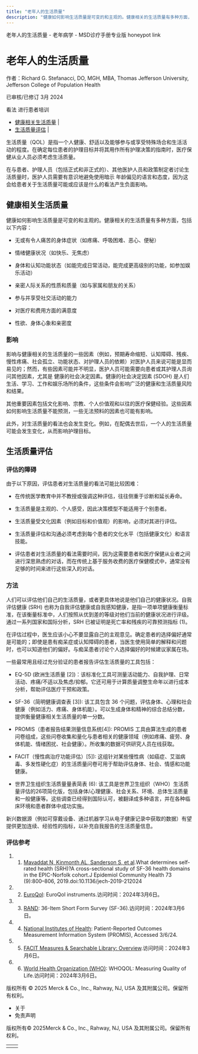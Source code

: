 ```yaml
---
title: "老年人的生活质量"
description: "健康如何影响生活质量是可变的和主观的。健康相关的生活质量有多种方面，包括以下内容："
---
```


﻿老年人的生活质量 \- 老年病学 \- MSD诊疗手册专业版 honeypot link

# 老年人的生活质量

作者：Richard G. Stefanacci, DO, MGH, MBA, Thomas Jefferson University, Jefferson College of Population Health

已审核/已修订 3月 2024

看法 进行患者培训

- [健康相关生活质量](#健康相关生活质量_v1134893_zh) \|
- [生活质量评估](#生活质量评估_v1134915_zh) \|

生活质量（QOL）是指一个人健康、舒适以及能够参与或享受特殊场合和生活活动的程度。在确定每位患者的护理目标并将其用作所有护理决策的指南时，医疗保健从业人员必须考虑生活质量。

在与患者、护理人员（包括正式和非正式的）、其他医护人员和政策制定者讨论生活质量时，医护人员需要有意识地避免使用暗示 年龄偏见的语言和态度，因为这会给患者关于生活质量可能或应该是什么的看法产生负面影响。

## 健康相关生活质量

健康如何影响生活质量是可变的和主观的。健康相关的生活质量有多种方面，包括以下内容：

- 无或有令人痛苦的身体症状（如疼痛、呼吸困难、恶心、便秘）

- 情绪健康状况（如快乐、无焦虑）

- 身体和认知功能状态（如能完成日常活动，能完成更高级别的功能，如参加娱乐活动）

- 亲密人际关系的性质和质量（如与家属和朋友的关系）

- 参与并享受社交活动的能力

- 对医疗和费用方面的满意度

- 性欲、身体心象和亲密度


### 影响

影响与健康相关的生活质量的一些因素（例如，预期寿命缩短、认知障碍、残疾、慢性疼痛、社会孤立、功能状态、对护理人员的依赖）对医护人员来说可能是显而易见的；然而，有些因素可能并不明显，医护人员可能需要向患者或其护理人员询问其他因素，尤其是 健康的社会决定因素。健康的社会决定因素 (SDOH) 是人们生活、学习、工作和娱乐场所的条件，这些条件会影响广泛的健康和生活质量风险和结果。

其他重要因素包括文化影响、宗教、个人价值观和以往的医疗保健经验。这些因素如何影响生活质量不能预测，一些无法预料的因素也可能有影响。

此外，对生活质量的看法也会发生变化。例如，在配偶去世后，一个人的生活质量可能会发生变化，从而影响护理目标。

## 生活质量评估

### 评估的障碍

由于以下原因，评估患者对生活质量的看法可能比较困难：

- 在传统医学教育中并不教授或强调这种评估，往往侧重于诊断和延长寿命。

- 生活质量是主观的、个人感受，因此决策模型不能适用于个别患者。

- 生活质量受文化因素（例如目标和价值观）的影响，必须对其进行评估。

- 生活质量评估和沟通必须考虑到每个患者的文化水平（包括健康文化）和语言技能。

- 评估患者对生活质量的看法需要时间，因为这需要患者和医疗保健从业者之间进行深思熟虑的对话，而在传统上基于服务收费的医疗保健模式中，通常没有足够的时间来进行这些深入的对话。


### 方法

人们可以评估他们自己的生活质量，或者更具体地说是他们自己的健康状况。自我评估健康 (SRH) 也称为自我评估健康或自我感知健康，是指一项单项健康衡量标准，在该衡量标准中，人们按照从优到差的等级对他们当前的健康状况进行评级。通过一系列国家和国际分析，SRH 已被证明是死亡率和残疾的可靠预测指标 (1)。

在评估过程中，医生应该小心不要显露自己的主观意见。确定患者的选择偏好通常是可能的；即使是患有痴呆症或认知障碍的患者，当医生使用简单的解释和问题时，也可以知道他们的偏好。与痴呆患者讨论个人选择偏好的时候建议家属在场。

一些最常用且经过充分验证的患者报告评估生活质量的工具包括：

- EQ-5D (欧洲生活质量 \[2\])：该标准化工具可测量活动能力、自我护理、日常活动、疼痛/不适以及焦虑/抑郁。它还可用于计算质量调整生命年以进行成本分析，帮助评估医疗干预和政策。

- SF-36（简明健康调查表 \[3\]): 该工具包含 36 个问题，评估身体、心理和社会健康（例如活力、疼痛、身体机能）。可以生成身体和精神的综合总结分数，提供衡量健康相关生活质量的单一分数。

- PROMIS（患者报告结果测量信息系统\[4\]): PROMIS 工具由算法生成的患者问卷组成，这些问卷收集和量化与患者相关的健康领域（例如疼痛、疲劳、身体机能、情绪困扰、社会健康）。所收集的数据可供研究人员在线获取。

- FACIT（慢性病治疗功能评估）\[5\]): 这组针对某些慢性病（如癌症、艾滋病毒、多发性硬化症）的生活质量问卷可用于帮助评估身体、社会、情感和功能健康。

- 世界卫生组织生活质量量表简表 (6): 该工具是世界卫生组织（WHO）生活质量评估的26项简化版，包括身体/心理健康、社会关系、环境、总体生活质量和一般健康等。这些调查已经得到国际认可，被翻译成多种语言，并在各种临床环境和患者群体中成功实施。


新兴数据源（例如可穿戴设备、通过机器学习从电子健康记录中获取的数据）有望提供更加连续、经验性的指标，以补充自我报告的生活质量信息。

### 评估参考

1. 1. [Mavaddat N, Kinmonth AL, Sanderson S, et al](https://jech.bmj.com/content/65/9/800.long).What determines self-rated health (SRH)?A cross-sectional study of SF-36 health domains in the EPIC-Norfolk cohort.J Epidemiol Community Health 73 (9):800–806, 2019.doi:10.1136/jech-2019-212024

2. 2. [EuroQol](https://euroqol.org/information-and-support/euroqol-instruments/): EuroQol instruments.访问时间：2024年3月6日。

3. 3. [RAND](https://www.rand.org/health-care/surveys_tools/mos/36-item-short-form.html): 36-Item Short Form Survey (SF-36).访问时间：2024年3月6日。

4. 4. [National Institutes of Health](https://commonfund.nih.gov/promis/index): Patient-Reported Outcomes Measurement Information System (PROMIS), Accessed 3/6/24.

5. 5. [FACIT Measures & Searchable Library: Overview](https://www.facit.org/facit-measures-searchable-library).访问时间：2024年3月6日。

6. 6. [World Health Organization (WHO)](https://www.who.int/tools/whoqol/whoqol-100): WHOQOL: Measuring Quality of Life.访问时间：2024年3月6日。




版权所有 © 2025
Merck & Co., Inc., Rahway, NJ, USA 及其附属公司。保留所有权利。

- 关于
- 免责声明

版权所有© 2025Merck & Co., Inc., Rahway, NJ, USA 及其附属公司。保留所有权利。

|     |     |
| --- | --- |
|  |  |